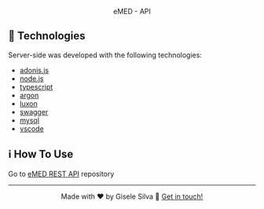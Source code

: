 <p align="center">eMED - API</p>

## 🚀 Technologies

Server-side was developed with the following technologies:

- [adonis.js](https://adonisjs.com/)
- [node.js](https://nodejs.org/en/)
- [typescript](https://www.typescriptlang.org/)
- [argon](https://github.com/thetutlage/phc-argon2)
- [luxon](https://github.com/moment/luxon)
- [swagger](https://swagger.io/specification/)
- [mysql](https://github.com/sidorares/node-mysql2)
- [vscode](https://code.visualstudio.com/)

## ℹ️ How To Use

Go to [eMED REST API](https://github.com/gisabernardess/emed-service) repository

---

<p align="center">Made with ♥ by Gisele Silva 👋 <a href="https://www.linkedin.com/in/gisabernardess/" rel="nofollow">Get in touch!</a></p>
